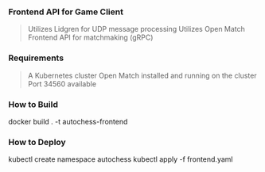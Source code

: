 ﻿### Frontend API for Game Client

> Utilizes Lidgren for UDP message processing
> Utilizes Open Match Frontend API for matchmaking (gRPC)

### Requirements
> A Kubernetes cluster
> Open Match installed and running on the cluster
> Port 34560 available

### How to Build
docker build . -t autochess-frontend

### How to Deploy
kubectl create namespace autochess
kubectl apply -f frontend.yaml


